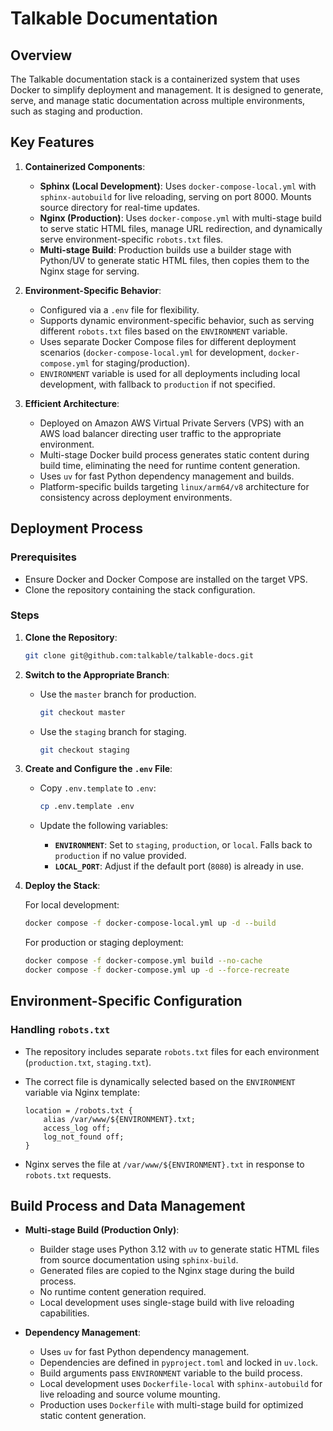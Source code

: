 # Talkable Documentation

## Overview

The Talkable documentation stack is a containerized system that uses Docker to simplify deployment and management. It is designed to generate, serve, and manage static documentation across multiple environments, such as staging and production.

## Key Features

1. **Containerized Components**:

   - **Sphinx (Local Development)**: Uses `docker-compose-local.yml` with `sphinx-autobuild` for live reloading, serving on port 8000. Mounts source directory for real-time updates.
   - **Nginx (Production)**: Uses `docker-compose.yml` with multi-stage build to serve static HTML files, manage URL redirection, and dynamically serve environment-specific `robots.txt` files.
   - **Multi-stage Build**: Production builds use a builder stage with Python/UV to generate static HTML files, then copies them to the Nginx stage for serving.

2. **Environment-Specific Behavior**:

   - Configured via a `.env` file for flexibility.
   - Supports dynamic environment-specific behavior, such as serving different `robots.txt` files based on the `ENVIRONMENT` variable.
   - Uses separate Docker Compose files for different deployment scenarios (`docker-compose-local.yml` for development, `docker-compose.yml` for staging/production).
   - `ENVIRONMENT` variable is used for all deployments including local development, with fallback to `production` if not specified.

3. **Efficient Architecture**:

   - Deployed on Amazon AWS Virtual Private Servers (VPS) with an AWS load balancer directing user traffic to the appropriate environment.
   - Multi-stage Docker build process generates static content during build time, eliminating the need for runtime content generation.
   - Uses `uv` for fast Python dependency management and builds.
   - Platform-specific builds targeting `linux/arm64/v8` architecture for consistency across deployment environments.

## Deployment Process

### Prerequisites

- Ensure Docker and Docker Compose are installed on the target VPS.
- Clone the repository containing the stack configuration.

### Steps

1. **Clone the Repository**:

   ```bash
   git clone git@github.com:talkable/talkable-docs.git
   ```

2. **Switch to the Appropriate Branch**:

   - Use the `master` branch for production.

     ```bash
     git checkout master
     ```

   - Use the `staging` branch for staging.

     ```bash
     git checkout staging
     ```

3. **Create and Configure the `.env` File**:

   - Copy `.env.template` to `.env`:

     ```bash
     cp .env.template .env
     ```

   - Update the following variables:
       - **`ENVIRONMENT`**: Set to `staging`, `production`, or `local`. Falls back to `production` if no value provided.
       - **`LOCAL_PORT`**: Adjust if the default port (`8080`) is already in use.
  
4. **Deploy the Stack**:

   For local development:

   ```bash
   docker compose -f docker-compose-local.yml up -d --build
   ```

   For production or staging deployment:

   ```bash
   docker compose -f docker-compose.yml build --no-cache
   docker compose -f docker-compose.yml up -d --force-recreate
   ```

## Environment-Specific Configuration

### Handling `robots.txt`

- The repository includes separate `robots.txt` files for each environment (`production.txt`, `staging.txt`).
- The correct file is dynamically selected based on the `ENVIRONMENT` variable via Nginx template:

  ```nginx
  location = /robots.txt {
      alias /var/www/${ENVIRONMENT}.txt;
      access_log off;
      log_not_found off;
  }
  ```

- Nginx serves the file at `/var/www/${ENVIRONMENT}.txt` in response to `robots.txt` requests.

## Build Process and Data Management

- **Multi-stage Build (Production Only)**:

  - Builder stage uses Python 3.12 with `uv` to generate static HTML files from source documentation using `sphinx-build`.
  - Generated files are copied to the Nginx stage during the build process.
  - No runtime content generation required.
  - Local development uses single-stage build with live reloading capabilities.

- **Dependency Management**:
  - Uses `uv` for fast Python dependency management.
  - Dependencies are defined in `pyproject.toml` and locked in `uv.lock`.
  - Build arguments pass `ENVIRONMENT` variable to the build process.
  - Local development uses `Dockerfile-local` with `sphinx-autobuild` for live reloading and source volume mounting.
  - Production uses `Dockerfile` with multi-stage build for optimized static content generation.
